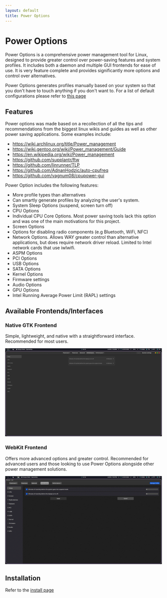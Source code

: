 ```yaml
---
layout: default
title: Power Options
---
```


# Power Options

Power Options is a comprehensive power management tool for Linux, designed to provide greater control over power-saving features and system profiles. It includes both a daemon and multiple GUI frontends for ease of use. It is very feature complete and provides significantly more options and control over alternatives.

Power Options generates profiles manually based on your system so that you don't have to touch anything if you don't want to. For a list of default configurations please refer to [this page](./defaults.md)

## Features

Power options was made based on a recollection of all the tips and
recommendations from the biggest linux wikis and guides as well as other power
saving applications. Some examples include:
- https://wiki.archlinux.org/title/Power_management
- https://wiki.gentoo.org/wiki/Power_management/Guide
- https://en.wikipedia.org/wiki/Power_management
- https://github.com/supplantr/ftw
- https://github.com/linrunner/TLP
- https://github.com/AdnanHodzic/auto-cpufreq
- https://github.com/vagnum08/cpupower-gui

Power Option includes the following features:
- More profile types than alternatives
- Can smartly generate profiles by analyzing the user's system.
- System Sleep Options (suspend, screen turn off)
- CPU Options
- Individual CPU Core Options. Most power saving tools lack this option and was
  one of the main motivations for this project.
- Screen Options
- Options for disabling radio components (e.g Bluetooth, WiFi, NFC)
- Network Options. Allows WAY greater control than alternative applications, but
  does require network driver reload. Limited to Intel network cards that use
  iwlwifi.
- ASPM Options
- PCI Options
- USB Options
- SATA Options
- Kernel Options
- Firmware settings
- Audio Options
- GPU Options
- Intel Running Average Power Limit (RAPL) settings

## Available Frontends/Interfaces

### Native GTK Frontend

Simple, lightweight, and native with a straightforward interface. Recommended for most users.

![GTK Slideshow](./static/gtk-slideshow.gif)

### WebKit Frontend

Offers more advanced options and greater control. Recommended for advanced users and those looking to use Power Options alongside other power management solutions.

![Webview Slideshow](./static/webview-slideshow.gif)

## Installation

Refer to the [install page](./install.md)